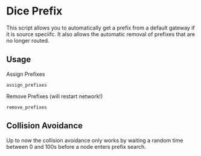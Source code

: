 # Dice Prefix
This script allows you to automatically get a prefix from a default gateway if it is source speciifc.
It also allows the automatic removal of prefixes that are no longer routed.

## Usage
Assign Prefixes

    assign_prefixes

Remove Prefixes (will restart network!)

    remove_prefixes

## Collision Avoidance
Up to now the collision avoidance only works by waiting a random time between 0 and 100s before a node enters prefix search.
